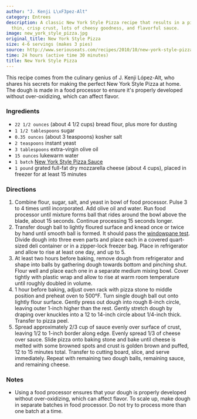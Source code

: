 ```yaml
---
author: "J. Kenji L\xF3pez-Alt"
category: Entrees
description: A classic New York Style Pizza recipe that results in a pizza with a
  thin, crisp crust, lots of cheesy goodness, and flavorful sauce.
image: new_york_style_pizza.jpg
original_title: New York Style Pizza
size: 4-6 servings (makes 3 pies)
source: http://www.seriouseats.com/recipes/2010/10/new-york-style-pizza.html
time: 24 hours (active time 30 minutes)
title: New York Style Pizza
---
```

This recipe comes from the culinary genius of J. Kenji López-Alt, who shares his secrets for making the perfect New York Style Pizza at home. The dough is made in a food processor to ensure it's properly developed without over-oxidizing, which can affect flavor.

### Ingredients

* `22 1/2 ounces` (about 4 1/2 cups) bread flour, plus more for dusting
* `1 1/2 tablespoons` sugar
* `0.35 ounces` (about 3 teaspoons) kosher salt
* `2 teaspoons` instant yeast
* `3 tablespoons` extra-virgin olive oil
* `15 ounces` lukewarm water
* `1 batch` [New York Style Pizza Sauce](http://www.seriouseats.com/recipes/2010/10/new-york-style-pizza-sauce.html)
* `1 pound` grated full-fat dry mozzarella cheese (about 4 cups), placed in freezer for at least 15 minutes

### Directions

1. Combine flour, sugar, salt, and yeast in bowl of food processor. Pulse 3 to 4 times until incorporated. Add olive oil and water. Run food processor until mixture forms ball that rides around the bowl above the blade, about 15 seconds. Continue processing 15 seconds longer.
2. Transfer dough ball to lightly floured surface and knead once or twice by hand until smooth ball is formed. It should pass the [windowpane test](http://slice.seriouseats.com/archives/2010/09/technique-the-windowpane-test-for-pizza-dough.html). Divide dough into three even parts and place each in a covered quart-sized deli container or in a zipper-lock freezer bag. Place in refrigerator and allow to rise at least one day, and up to 5.
3. At least two hours before baking, remove dough from refrigerator and shape into balls by gathering dough towards bottom and pinching shut. Flour well and place each one in a separate medium mixing bowl. Cover tightly with plastic wrap and allow to rise at warm room temperature until roughly doubled in volume.
4. 1 hour before baking, adjust oven rack with pizza stone to middle position and preheat oven to 500°F. Turn single dough ball out onto lightly flour surface. Gently press out dough into rough 8-inch circle, leaving outer 1-inch higher than the rest. Gently stretch dough by draping over knuckles into a 12 to 14-inch circle about 1/4-inch thick. Transfer to pizza peel.
5. Spread approximately 2/3 cup of sauce evenly over surface of crust, leaving 1/2 to 1-inch border along edge. Evenly spread 1/3 of cheese over sauce. Slide pizza onto baking stone and bake until cheese is melted with some browned spots and crust is golden brown and puffed, 12 to 15 minutes total. Transfer to cutting board, slice, and serve immediately. Repeat with remaining two dough balls, remaining sauce, and remaining cheese.

### Notes

- Using a food processor ensures that your dough is properly developed without over-oxidizing, which can affect flavor. To scale up, make dough in separate batches in food processor. Do not try to process more than one batch at a time.